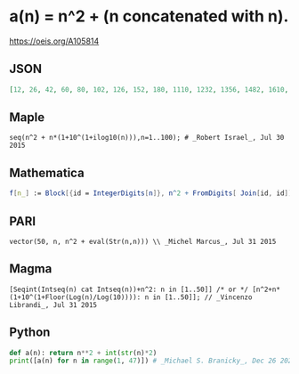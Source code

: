 # a\(n\) \= n^2 \+ \(n concatenated with n\)\.
https://oeis.org/A105814
## JSON
```JSON
[12, 26, 42, 60, 80, 102, 126, 152, 180, 1110, 1232, 1356, 1482, 1610, 1740, 1872, 2006, 2142, 2280, 2420, 2562, 2706, 2852, 3000, 3150, 3302, 3456, 3612, 3770, 3930, 4092, 4256, 4422, 4590, 4760, 4932, 5106, 5282, 5460, 5640, 5822, 6006, 6192, 6380, 6570]
```
## Maple
```Maple
seq(n^2 + n*(1+10^(1+ilog10(n))),n=1..100); # _Robert Israel_, Jul 30 2015
```
## Mathematica
```Mathematica
f[n_] := Block[{id = IntegerDigits[n]}, n^2 + FromDigits[ Join[id, id]]]; Table[ f[n], {n, 45}] (* _Robert G. Wilson v_, May 10 2005 *)
```
## PARI
```PARI
vector(50, n, n^2 + eval(Str(n,n))) \\ _Michel Marcus_, Jul 31 2015
```
## Magma
```Magma
[Seqint(Intseq(n) cat Intseq(n))+n^2: n in [1..50]] /* or */ [n^2+n*(1+10^(1+Floor(Log(n)/Log(10)))): n in [1..50]]; // _Vincenzo Librandi_, Jul 31 2015
```
## Python
```Python
def a(n): return n**2 + int(str(n)*2)
print([a(n) for n in range(1, 47)]) # _Michael S. Branicky_, Dec 26 2021
```
